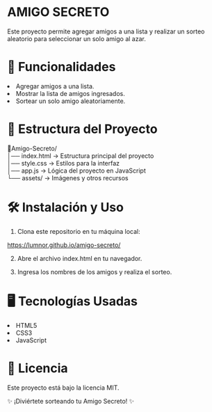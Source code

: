 <h1>AMIGO SECRETO </h1>
Este proyecto permite agregar amigos a una lista y realizar un sorteo aleatorio para seleccionar un solo amigo al azar.

<h1> 🚀 Funcionalidades </h1>

<li>Agregar amigos a una lista.</li>
<li>Mostrar la lista de amigos ingresados.</li>
<li>Sortear un solo amigo aleatoriamente.</li>


<h1>📂 Estructura del Proyecto</h1> 

📂Amigo-Secreto/ <br>
│── index.html     -> Estructura principal del proyecto <br>
│── style.css      -> Estilos para la interfaz <br>
│── app.js         -> Lógica del proyecto en JavaScript <br>
└── assets/        -> Imágenes y otros recursos <br>

<h1>🛠 Instalación y Uso</h1>

1. Clona este repositorio en tu máquina local:

[https://lumnor.github.io/amigo-secreto/ ](https://github.com/lumnor/amigo-secreto.git)

2. Abre el archivo index.html en tu navegador.

3. Ingresa los nombres de los amigos y realiza el sorteo.

<h1>🖥 Tecnologías Usadas </h1>

<li>HTML5</li>
<li>CSS3</li>
<li>JavaScript </li>

<h1>📜 Licencia</h1>

Este proyecto está bajo la licencia MIT.

✨ ¡Diviértete sorteando tu Amigo Secreto! ✨

